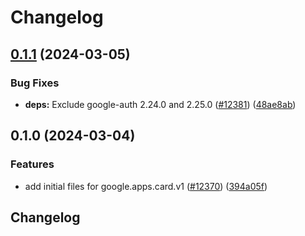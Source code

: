 # Changelog

## [0.1.1](https://github.com/googleapis/google-cloud-python/compare/google-apps-card-v0.1.0...google-apps-card-v0.1.1) (2024-03-05)


### Bug Fixes

* **deps:** Exclude google-auth 2.24.0 and 2.25.0 ([#12381](https://github.com/googleapis/google-cloud-python/issues/12381)) ([48ae8ab](https://github.com/googleapis/google-cloud-python/commit/48ae8aba7ec71a382e001b3a659022f942c3b436))

## 0.1.0 (2024-03-04)


### Features

* add initial files for google.apps.card.v1 ([#12370](https://github.com/googleapis/google-cloud-python/issues/12370)) ([394a05f](https://github.com/googleapis/google-cloud-python/commit/394a05fe2b3d2582c4f161efc574fe8e1625c913))

## Changelog
